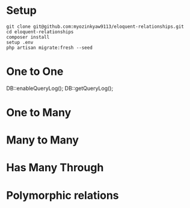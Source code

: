 # Setup 

```
git clone git@github.com:myozinkyaw9113/eloquent-relationships.git
cd eloquent-relationships
composer install
setup .env
php artisan migrate:fresh --seed

```

# One to One

DB::enableQueryLog();
DB::getQueryLog();

# One to Many 

# Many to Many

# Has Many Through

# Polymorphic relations
